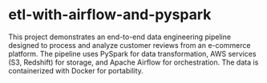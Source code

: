 # etl-with-airflow-and-pyspark
This project demonstrates an end-to-end data engineering pipeline designed to process and analyze customer reviews from an e-commerce platform. The pipeline uses PySpark for data transformation, AWS services (S3, Redshift) for storage, and Apache Airflow for orchestration. The data is containerized with Docker for portability.
